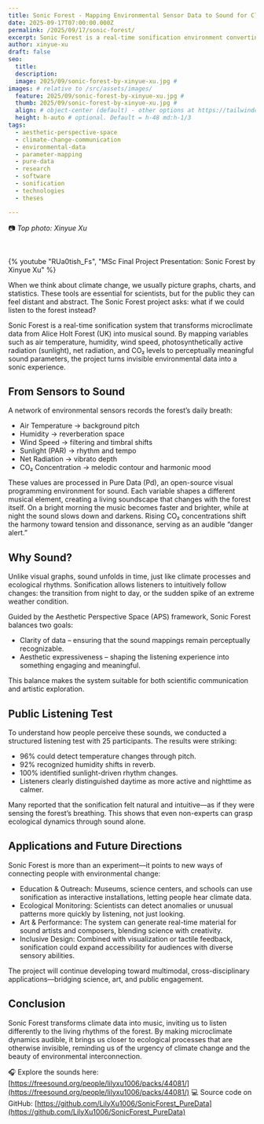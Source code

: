 ```yaml
---
title: Sonic Forest - Mapping Environmental Sensor Data to Sound for Climate Engagement
date: 2025-09-17T07:00:00.000Z
permalink: /2025/09/17/sonic-forest/
excerpt: Sonic Forest is a real-time sonification environment converting climate data from the forest to musical sound in order to facilitate public awareness on climate change as well as the ecological rhythms that I have created as part of my MSc Final Project. 
author: xinyue-xu
draft: false
seo:
  title:
  description:
  image: 2025/09/sonic-forest-by-xinyue-xu.jpg #
images: # relative to /src/assets/images/
  feature: 2025/09/sonic-forest-by-xinyue-xu.jpg #
  thumb: 2025/09/sonic-forest-by-xinyue-xu.jpg #
  align: # object-center (default) - other options at https://tailwindcss.com/docs/object-position
  height: h-auto # optional. Default = h-48 md:h-1/3
tags:
  - aesthetic-perspective-space
  - climate-change-communication
  - environmental-data
  - parameter-mapping
  - pure-data
  - research
  - software
  - sonification
  - technologies
  - theses

---
```


:camera: *Top photo: Xinyue Xu*

<br />

{% youtube "RUa0tish_Fs", "MSc Final Project Presentation: Sonic Forest by Xinyue Xu" %}

When we think about climate change, we usually picture graphs, charts, and statistics. These tools are essential for scientists, but for the public they can feel distant and abstract. The Sonic Forest project asks: what if we could listen to the forest instead?

Sonic Forest is a real-time sonification system that transforms microclimate data from Alice Holt Forest (UK) into musical sound. By mapping variables such as air temperature, humidity, wind speed, photosynthetically active radiation (sunlight), net radiation, and CO₂ levels to perceptually meaningful sound parameters, the project turns invisible environmental data into a sonic experience.

## From Sensors to Sound

A network of environmental sensors records the forest’s daily breath:

*	Air Temperature → background pitch
*	Humidity → reverberation space
*	Wind Speed → filtering and timbral shifts
*	Sunlight (PAR) → rhythm and tempo
*	Net Radiation → vibrato depth
*	CO₂ Concentration → melodic contour and harmonic mood

These values are processed in Pure Data (Pd), an open-source visual programming environment for sound. Each variable shapes a different musical element, creating a living soundscape that changes with the forest itself. On a bright morning the music becomes faster and brighter, while at night the sound slows down and darkens. Rising CO₂ concentrations shift the harmony toward tension and dissonance, serving as an audible “danger alert.”

## Why Sound?

Unlike visual graphs, sound unfolds in time, just like climate processes and ecological rhythms. Sonification allows listeners to intuitively follow changes: the transition from night to day, or the sudden spike of an extreme weather condition.

Guided by the Aesthetic Perspective Space (APS) framework, Sonic Forest balances two goals:

*	Clarity of data – ensuring that the sound mappings remain perceptually recognizable.
*	Aesthetic expressiveness – shaping the listening experience into something engaging and meaningful.

This balance makes the system suitable for both scientific communication and artistic exploration.

## Public Listening Test

To understand how people perceive these sounds, we conducted a structured listening test with 25 participants. The results were striking:

*	96% could detect temperature changes through pitch.
*	92% recognized humidity shifts in reverb.
*	100% identified sunlight-driven rhythm changes.
*	Listeners clearly distinguished daytime as more active and nighttime as calmer.

Many reported that the sonification felt natural and intuitive—as if they were sensing the forest’s breathing. This shows that even non-experts can grasp ecological dynamics through sound alone.

## Applications and Future Directions

Sonic Forest is more than an experiment—it points to new ways of connecting people with environmental change:

*	Education & Outreach: Museums, science centers, and schools can use sonification as interactive installations, letting people hear climate data.
*	Ecological Monitoring: Scientists can detect anomalies or unusual patterns more quickly by listening, not just looking.
*	Art & Performance: The system can generate real-time material for sound artists and composers, blending science with creativity.
*	Inclusive Design: Combined with visualization or tactile feedback, sonification could expand accessibility for audiences with diverse sensory abilities.

The project will continue developing toward multimodal, cross-disciplinary applications—bridging science, art, and public engagement.

## Conclusion

Sonic Forest transforms climate data into music, inviting us to listen differently to the living rhythms of the forest. By making microclimate dynamics audible, it brings us closer to ecological processes that are otherwise invisible, reminding us of the urgency of climate change and the beauty of environmental interconnection.

🎧 Explore the sounds here: [https://freesound.org/people/lilyxu1006/packs/44081/](https://freesound.org/people/lilyxu1006/packs/44081/)
💻 Source code on GitHub: [https://github.com/LilyXu1006/SonicForest_PureData](https://github.com/LilyXu1006/SonicForest_PureData) 


